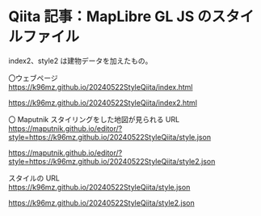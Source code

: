 # Qiita 記事：MapLibre GL JS のスタイルファイル

index2、style2 は建物データを加えたもの。

〇ウェブページ  
https://k96mz.github.io/20240522StyleQiita/index.html

https://k96mz.github.io/20240522StyleQiita/index2.html

〇 Maputnik
スタイリングをした地図が見られる URL  
https://maputnik.github.io/editor/?style=https://k96mz.github.io/20240522StyleQiita/style.json

https://maputnik.github.io/editor/?style=https://k96mz.github.io/20240522StyleQiita/style2.json

スタイルの URL  
https://k96mz.github.io/20240522StyleQiita/style.json

https://k96mz.github.io/20240522StyleQiita/style2.json
